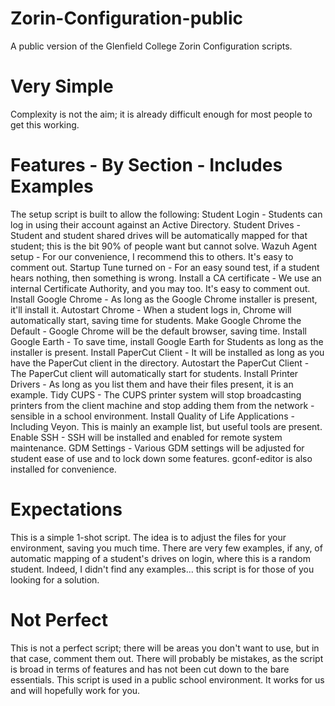 # Zorin-Configuration-public
A public version of the Glenfield College Zorin Configuration scripts.

# Very Simple
Complexity is not the aim; it is already difficult enough for most people to get this working.

# Features - By Section - Includes Examples
The setup script is built to allow the following:
Student Login - Students can log in using their account against an Active Directory.
Student Drives - Student and student shared drives will be automatically mapped for that student; this is the bit 90% of people want but cannot solve.
Wazuh Agent setup - For our convenience, I recommend this to others.  It's easy to comment out.
Startup Tune turned on - For an easy sound test, if a student hears nothing, then something is wrong.
Install a CA certificate - We use an internal Certificate Authority, and you may too.  It's easy to comment out.
Install Google Chrome - As long as the Google Chrome installer is present, it'll install it.
Autostart Chrome - When a student logs in, Chrome will automatically start, saving time for students.
Make Google Chrome the Default - Google Chrome will be the default browser, saving time.
Install Google Earth - To save time, install Google Earth for Students as long as the installer is present.
Install PaperCut Client - It will be installed as long as you have the PaperCut client in the directory.
Autostart the PaperCut Client - The PaperCut client will automatically start for students.
Install Printer Drivers - As long as you list them and have their files present, it is an example.
Tidy CUPS - The CUPS printer system will stop broadcasting printers from the client machine and stop adding them from the network - sensible in a school environment.
Install Quality of Life Applications - Including Veyon.  This is mainly an example list, but useful tools are present.
Enable SSH - SSH will be installed and enabled for remote system maintenance.
GDM Settings - Various GDM settings will be adjusted for student ease of use and to lock down some features.  gconf-editor is also installed for convenience.

# Expectations
This is a simple 1-shot script.  The idea is to adjust the files for your environment, saving you much time.
There are very few examples, if any, of automatic mapping of a student's drives on login, where this is a random student.
Indeed, I didn't find any examples... this script is for those of you looking for a solution.

# Not Perfect
This is not a perfect script; there will be areas you don't want to use, but in that case, comment them out.
There will probably be mistakes, as the script is broad in terms of features and has not been cut down to the bare essentials.
This script is used in a public school environment.  It works for us and will hopefully work for you.
